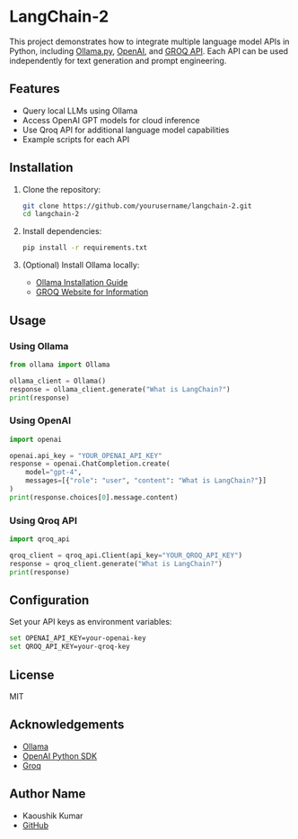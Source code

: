 # LangChain-2

This project demonstrates how to integrate multiple language model APIs in Python, including [Ollama.py](https://github.com/ollama/ollama.py), [OpenAI](https://openai.com/), and [GROQ API](https://console.groq.com). Each API can be used independently for text generation and prompt engineering.

## Features

- Query local LLMs using Ollama
- Access OpenAI GPT models for cloud inference
- Use Qroq API for additional language model capabilities
- Example scripts for each API

## Installation

1. Clone the repository:
   ```sh
   git clone https://github.com/yourusername/langchain-2.git
   cd langchain-2
   ```

2. Install dependencies:
   ```sh
   pip install -r requirements.txt
   ```

3. (Optional) Install Ollama locally:
   - [Ollama Installation Guide](https://github.com/ollama/ollama.py#installation)
   - [GROQ Website for Information]((https://console.groq.com))

## Usage

### Using Ollama

```python
from ollama import Ollama

ollama_client = Ollama()
response = ollama_client.generate("What is LangChain?")
print(response)
```

### Using OpenAI

```python
import openai

openai.api_key = "YOUR_OPENAI_API_KEY"
response = openai.ChatCompletion.create(
    model="gpt-4",
    messages=[{"role": "user", "content": "What is LangChain?"}]
)
print(response.choices[0].message.content)
```

### Using Qroq API

```python
import qroq_api

qroq_client = qroq_api.Client(api_key="YOUR_QROQ_API_KEY")
response = qroq_client.generate("What is LangChain?")
print(response)
```

## Configuration

Set your API keys as environment variables:
```sh
set OPENAI_API_KEY=your-openai-key
set QROQ_API_KEY=your-qroq-key
```

## License

MIT

## Acknowledgements

- [Ollama](https://github.com/ollama/ollama.py)
- [OpenAI Python SDK](https://github.com/openai/openai-python)
- [Groq](https://console.groq.com)

## Author Name
- Kaoushik Kumar
- [GitHub](https://github.com/Kaoushikkumarr)
